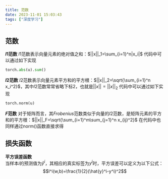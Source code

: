```yaml
---
title: 范数
date: 2023-11-01 15:03:43
tags: ["深度学习"]
---
```

## 范数
**$l1$范数** 
$l1$范数表示向量元素的绝对值之和：$||x||_1=\sum_{i=1}^n|x_i|$
代码中可以通过如下实现

```python
torch.abs(u).sum()
```
**$l2$范数**
$l2$范数表示向量元素平方和的平方根：$||x||_2=\sqrt{\sum_{i=1}^n x_i^2}$，其中$l2$范数常常省略下标2，也就是$||x||=||x||_2$
代码中可以通过如下实现
```python
torch.norm(u)
```
**$F$范数**
对于矩阵而言，其$Frobenius$范数类似于向量的$l2$范数，是矩阵元素的平方和的平方根：$||x||_F=\sqrt{\sum_{i=1}^m\sum_{j=1}^n x_{ij}^2}$
在代码中也同样通过norm()函数直接求得

## 损失函数  
**平方误差函数**  
当样本$i$的预测值为$\hat{y}^i$，其相应的真实标签为$y^i$时，平方误差可以定义为以下公式：  
$$l^i(w,b)=\frac{1}{2}(\hat{y}^i-y^i)^2$$
